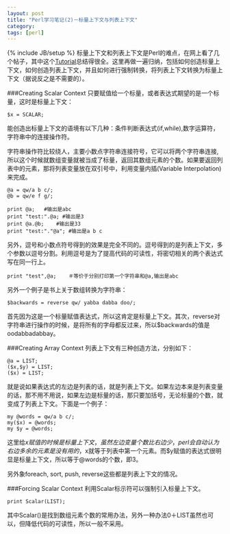 ```yaml
---
layout: post
title: "Perl学习笔记(2)－标量上下文与列表上下文"
category: 
tags: [perl]
---
```

{% include JB/setup %}
标量上下文和列表上下文是Perl的难点，在网上看了几个帖子，其中这个[Tutorial](http://szabgab.com/scalar-and-list-context-in-perl.html)总结得很全。这里再做一遍归纳，包括如何创造标量上下文，如何创造列表上下文，并且如何进行强制转换，将列表上下文转换为标量上下文（据说反之是不需要的）。

###Creating Scalar Context
只要赋值给一个标量，或者表达式期望的是一个标量，这时是标量上下文：

	$x = SCALAR;

能创造出标量上下文的语境有以下几种：条件判断表达式(if,while),数字运算符，字符串中的连接操作符。

字符串操作符比较绕人，主要小数点字符串连接符号，它可以将两个字符串连接,所以这个时候就数组变量就被当成了标量，返回其数组元素的个数。如果要返回列表中的元素，那将列表变量放在双引号中，利用变量内插(Variable Interpolation)来完成。
	
	@a = qw/a b c/;
	@b = qw/e f g/;

	print @a;	#输出是abc
	print "test:".@a; #输出是3
	print @a.@b;	#输出是33
	print "test:"."@a"; #输出是a b c
	
另外，逗号和小数点符号得到的效果是完全不同的。逗号得到的是列表上下文，多个参数以逗号分割。利用逗号是为了提高代码的可读性，将密切相关的两个表达式写在同一行上。

	print "test",@a;	＃等价于分别打印第一个字符串和@a,输出是abc
 
另外一个例子是书上关于数组转换为字符串：
	
	$backwards = reverse qw/ yabba dabba doo/;

首先因为这是一个标量赋值表达式，所以这肯定是标量上下文。其次，reverse对字符串进行操作的时候，是将所有的字母都反过来，所以$backwards的值是oodabbadabbay。	

###Creating Array Context
列表上下文有三种创造方法，分别如下：

	@a = LIST;
	($x,$y) = LIST;
	($x) = LIST;

就是说如果表达式的左边是列表的话，就是列表上下文。如果左边本来是列表变量的话，那不用不用说，如果左边是标量的话，那只要加括号，无论标量的个数，就变成了列表上下文。下面是一个例子：

	my @words = qw/a b c/;
	my($x) = @words;
	my $y = @words;

这里给$x赋值的时候是标量上下文，虽然左边变量个数比右边少，perl会自动认为右边多余的元素是没有用的，$x就等于列表中第一个元素。而$y赋值的表达式很明显是标量上下文，所以等于@words的个数，即3。

另外象foreach, sort, push, reverse这些都是列表上下文的情况。

###Forcing Scalar Context
利用Scalar标示符可以强制引入标量上下文。

	print Scalar(LIST);

其中Scalar()是找到数组元素个数的常用办法，另外一种办法0＋LIST虽然也可以，但降低代码的可读性，所以一般不采用。


